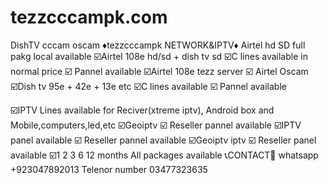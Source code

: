 # tezzcccampk.com
DishTV cccam oscam
♦️tezzcccampk NETWORK&IPTV♦️
Airtel hd SD full pakg local available
☑️Airtel 108e hd/sd + dish tv sd
☑️C lines available in normal price
☑️ Pannel available 
☑️Airtel 108e tezz server
☑️ Airtel Oscam
☑️Dish tv 95e + 42e + 13e etc
☑️C lines available
☑️ Pannel available

☑️IPTV Lines available for Reciver(xtreme iptv), Android box and Mobile,computers,led,etc
☑️Geoiptv 
☑️ Reseller pannel available
☑️IPTV panel available
☑️ Reseller pannel available
☑️Geoiptv iptv
☑️ Reseller panel available
☑️1 2 3 6 12 months
All packages available
📞CONTACT📲 
whatsapp
+923047892013
Telenor number
03477323635
